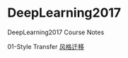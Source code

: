 # DeepLearning2017
DeepLearning2017 Course Notes

01-Style Transfer [风格迁移](https://github.com/lymanzhang/DeepLearning2017/tree/master/StyleTransfer)
